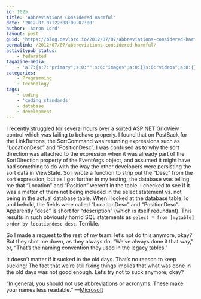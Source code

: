 ```yaml
---
id: 1625
title: 'Abbreviations Considered Harmful'
date: '2012-07-07T22:08:09-07:00'
author: 'Aaron Lord'
layout: post
guid: 'https://blog.devlord.io/2012/07/07/abbreviations-considered-harmful/'
permalink: /2012/07/07/abbreviations-considered-harmful/
activitypub_status:
    - federated
tagazine-media:
    - 'a:7:{s:7:"primary";s:0:"";s:6:"images";a:0:{}s:6:"videos";a:0:{}s:11:"image_count";s:1:"0";s:6:"author";s:8:"28099389";s:7:"blog_id";s:8:"28571045";s:9:"mod_stamp";s:19:"2012-07-08 06:10:28";}'
categories:
    - Programming
    - Technology
tags:
    - coding
    - 'coding standards'
    - database
    - development
---
```


<p>I recently struggled for several hours over a sorted ASP.NET GridView control which was failing to behave properly. I found that on PostBack for the LinkButtons, the SortCommand was returning expressions such as &#8220;LocationDesc&#8221; and &#8220;PositionDesc&#8221;. I was confused as to why the sort direction was attached to the expression when it was already part of the SortDirection property of the EventArgs object, and assumed it might have had something to do with the way the other developers were persisting the sort data in ViewState. So I wrote a function to strip out the &#8220;Desc&#8221; from the sort expression, but as I got further in my testing, the database was telling me that &#8220;Location&#8221; and &#8220;Position&#8221; weren&#8217;t in the table. I checked to see if it was a matter of them not being included in the select statement vs. not being in the actual database table. When I looked at the database table, lo and behold, the fields were called &#8220;LocationDesc&#8221; and &#8220;PositionDesc&#8221;. Apparently &#8220;desc&#8221; is short for &#8220;description&#8221; (which is itself redundant). This results in such obviously horrid SQL statements as <code>select * from [mytable] order by locationdesc desc</code>. Terrible.</p>
<p>So I made a request to the rest of my team: let&#8217;s not do this anymore, okay? But they shot me down, as they always do. &#8220;We&#8217;ve always done it that way,&#8221; or, &#8220;That&#8217;s the naming convention they used in the legacy tables.&#8221;</p>
<p>It doesn&#8217;t matter if it sucked in the old days. That&#8217;s no reason to keep sucking! The fact that we&#8217;re still fixing things implies that what was done in the old days was not good enough. Let&#8217;s try not to suck anymore, okay?</p>
<p>&#8220;In general, you should not use abbreviations or acronyms. These make your names less readable.&#8221; —<a href="http://msdn.microsoft.com/en-us/library/ms229045.aspx" title="MSDN">Microsoft</a></p>
